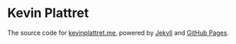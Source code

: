 # Kevin Plattret

The source code for [kevinplattret.me](https://kevinplattret.me), powered by [Jekyll](https://jekyllrb.com) and [GitHub Pages](https://pages.github.com).
